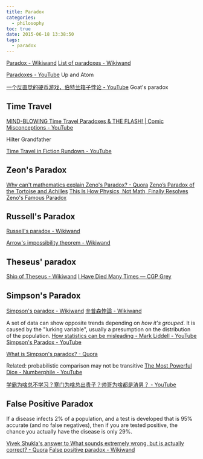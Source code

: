```yaml
---
title: Paradox
categories:
  - philosophy
toc: true
date: 2015-06-18 13:38:50
tags:
  - paradox
---
```


[Paradox - Wikiwand](http://www.wikiwand.com/en/Paradox)
[List of paradoxes - Wikiwand](http://www.wikiwand.com/en/List_of_paradoxes)

[Paradoxes - YouTube](https://www.youtube.com/playlist?list=PL1lNrW4e0G8XVWIQoOlp_cM8PxDSqKgis) Up and Atom

[一个反直觉的硬币游戏，伯特兰箱子悖论 - YouTube](https://www.youtube.com/watch?v=kq_Ey8l_1yc) Goat's paradox

## Time Travel

[MIND-BLOWING Time Travel Paradoxes & THE FLASH! | Comic Misconceptions - YouTube](https://www.youtube.com/watch?v=XrI7bxofcSQ&list=PLPEShH2LWsQB713OGYPQ1-v3SCuWf2uZ-)

Hilter
Grandfather

[Time Travel in Fiction Rundown - YouTube](https://www.youtube.com/watch?v=d3zTfXvYZ9s)

## Zeon's Paradox

[Why can't mathematics explain Zeno's Paradox? - Quora](http://www.quora.com/Why-cant-mathematics-explain-Zenos-Paradox)
[Zeno’s Paradox of the Tortoise and Achilles](http://platonicrealms.com/encyclopedia/zenos-paradox-of-the-tortoise-and-achilles)
[This Is How Physics, Not Math, Finally Resolves Zeno's Famous Paradox](https://www.forbes.com/sites/startswithabang/2020/05/05/this-is-how-physics-not-math-finally-resolves-zenos-famous-paradox/amp/)

## Russell's Paradox

[Russell's paradox - Wikiwand](http://www.wikiwand.com/en/Russell's_paradox)

[Arrow's impossibility theorem - Wikiwand](http://www.wikiwand.com/en/Arrow's_impossibility_theorem)

## Theseus' paradox

[Ship of Theseus - Wikiwand](http://www.wikiwand.com/en/Ship_of_Theseus)
[I Have Died Many Times — CGP Grey](http://www.cgpgrey.com/blog/i-have-died-many-times)

## Simpson's Paradox

[Simpson's paradox - Wikiwand](https://www.wikiwand.com/en/Simpson%27s_paradox)
[辛普森悖論 - Wikiwand](https://www.wikiwand.com/zh-hk/%E8%BE%9B%E6%99%AE%E6%A3%AE%E6%82%96%E8%AE%BA)

A set of data can show opposite trends depending on _how it's grouped_. It is caused by the "lurking variable", usually a presumption on the distribution of the population.
[How statistics can be misleading - Mark Liddell - YouTube](https://www.youtube.com/watch?v=sxYrzzy3cq8&index=9&list=PLJicmE8fK0EiEzttYMD1zYkT-SmNf323z)
[Simpson's Paradox - YouTube](https://www.youtube.com/watch?v=ebEkn-BiW5k)

[What is Simpson's paradox? - Quora](https://www.quora.com/What-is-Simpsons-paradox)

Related: probabilistic comparison may not be transitive
[The Most Powerful Dice - Numberphile - YouTube](https://www.youtube.com/watch?v=zzKGnuvX6IQ)

[学霸为啥总不学习？寒门为啥总出贵子？帅哥为啥都是渣男？ - YouTube](https://www.youtube.com/watch?v=ctgheOhe1vE)

## False Positive Paradox

If a disease infects 2% of a population, and a test is developed that is 95% accurate (and no false negatives), then if you are tested positive, the chance you actually have the disease is only 29%.

[Vivek Shukla's answer to What sounds extremely wrong, but is actually correct? - Quora](https://www.quora.com/What-sounds-extremely-wrong-but-is-actually-correct-1/answer/Vivek-Shukla-20)
[False positive paradox - Wikiwand](https://www.wikiwand.com/en/False_positive_paradox)
